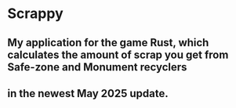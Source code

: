 # Scrappy


## My application for the game Rust, which calculates the amount of scrap you get from Safe-zone and Monument recyclers
## in the newest May 2025 update.